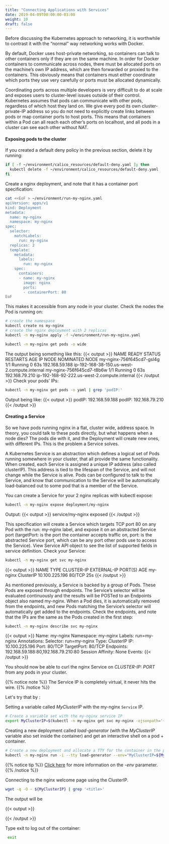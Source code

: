 ```yaml
---
title: "Connecting Applications with Services"
date: 2019-04-09T00:00:00-03:00
weight: 10
draft: false
---
```


Before discussing the Kubernetes approach to networking, it is worthwhile to contrast it with the “normal” way networking works with Docker.

By default, Docker uses host-private networking, so containers can talk to other containers only if they are on the same machine. In order for Docker containers to communicate across nodes, there must be allocated ports on the machine’s own IP address, which are then forwarded or proxied to the containers. This obviously means that containers must either coordinate which ports they use very carefully or ports must be allocated dynamically.

Coordinating ports across multiple developers is very difficult to do at scale and exposes users to cluster-level issues outside of their control. Kubernetes assumes that pods can communicate with other pods, regardless of which host they land on. We give every pod its own cluster-private-IP address so you do not need to explicitly create links between pods or map container ports to host ports. This means that containers within a Pod can all reach each other’s ports on localhost, and all pods in a cluster can see each other without NAT.

#### Exposing pods to the cluster

If you created a default deny policy in the previous section, delete it by running:

```bash
if [ -f ~/environment/calico_resources/default-deny.yaml ]; then
  kubectl delete -f ~/environment/calico_resources/default-deny.yaml
fi
```

Create a nginx deployment, and note that it has a container port specification:

```bash
cat <<EoF > ~/environment/run-my-nginx.yaml
apiVersion: apps/v1
kind: Deployment
metadata:
  name: my-nginx
  namespace: my-nginx
spec:
  selector:
    matchLabels:
      run: my-nginx
  replicas: 2
  template:
    metadata:
      labels:
        run: my-nginx
    spec:
      containers:
      - name: my-nginx
        image: nginx
        ports:
        - containerPort: 80
EoF
```

This makes it accessible from any node in your cluster. Check the nodes the Pod is running on:

```bash
# create the namespace
kubectl create ns my-nginx
# create the nginx deployment with 2 replicas
kubectl -n my-nginx apply -f ~/environment/run-my-nginx.yaml

kubectl -n my-nginx get pods -o wide
```

The output being something like this:
{{< output >}}
NAME                        READY     STATUS    RESTARTS   AGE       IP               NODE                                           NOMINATED NODE
my-nginx-756f645cd7-gsl4g   1/1       Running   0          63s       192.168.59.188   ip-192-168-38-150.us-west-2.compute.internal   <none>
my-nginx-756f645cd7-t8b6w   1/1       Running   0          63s       192.168.79.210   ip-192-168-92-222.us-west-2.compute.internal   <none>
{{< /output >}}
Check your pods’ IPs:

```bash
kubectl -n my-nginx get pods -o yaml | grep 'podIP:'
```

Output being like:
{{< output >}}
    podIP: 192.168.59.188
    podIP: 192.168.79.210
{{< /output >}}

#### Creating a Service

So we have pods running nginx in a flat, cluster wide, address space. In theory, you could talk to these pods directly, but what happens when a node dies? The pods die with it, and the Deployment will create new ones, with different IPs. This is the problem a Service solves.

A Kubernetes Service is an abstraction which defines a logical set of Pods running somewhere in your cluster, that all provide the same functionality. When created, each Service is assigned a unique IP address (also called clusterIP). This address is tied to the lifespan of the Service, and will not change while the Service is alive. Pods can be configured to talk to the Service, and know that communication to the Service will be automatically load-balanced out to some pod that is a member of the Service.

You can create a Service for your 2 nginx replicas with kubectl expose:

```bash
kubectl -n my-nginx expose deployment/my-nginx
```

Output:
{{< output >}}
service/my-nginx exposed
{{< /output >}}

This specification will create a Service which targets TCP port 80 on any Pod with the run: my-nginx label, and expose it on an abstracted Service port (targetPort: is the port the container accepts traffic on, port: is the abstracted Service port, which can be any port other pods use to access the Service). View Service API object to see the list of supported fields in service definition. Check your Service:

```bash
kubectl -n my-nginx get svc my-nginx
```

{{< output >}}
NAME       TYPE        CLUSTER-IP       EXTERNAL-IP   PORT(S)   AGE
my-nginx   ClusterIP   10.100.225.196   <none>        80/TCP    25s
{{< /output >}}

As mentioned previously, a Service is backed by a group of Pods. These Pods are exposed through endpoints. The Service’s selector will be evaluated continuously and the results will be POSTed to an Endpoints object also named my-nginx. When a Pod dies, it is automatically removed from the endpoints, and new Pods matching the Service’s selector will automatically get added to the endpoints. Check the endpoints, and note that the IPs are the same as the Pods created in the first step:

```bash
kubectl -n my-nginx describe svc my-nginx
```

{{< output >}}
Name:              my-nginx
Namespace:         my-nginx
Labels:            run=my-nginx
Annotations:       <none>
Selector:          run=my-nginx
Type:              ClusterIP
IP:                10.100.225.196
Port:              <unset>  80/TCP
TargetPort:        80/TCP
Endpoints:         192.168.59.188:80,192.168.79.210:80
Session Affinity:  None
Events:            <none>
{{< /output >}}

You should now be able to curl the nginx Service on _CLUSTER-IP: PORT_ from any pods in your cluster.

{{% notice note %}}
The Service IP is completely virtual, it never hits the wire.
{{% /notice %}}

Let's try that by :

Setting a variable called _MyClusterIP_ with the my-nginx `Service` IP.

```bash
# Create a variable set with the my-nginx service IP
export MyClusterIP=$(kubectl -n my-nginx get svc my-nginx -ojsonpath='{.spec.clusterIP}')
```

Creating a new deployment called _load-generator_ (with the _MyClusterIP_ variable also set inside the container) and get an interactive shell on a pod + container.

```bash
# Create a new deployment and allocate a TTY for the container in the pod
kubectl -n my-nginx run -i --tty load-generator --env="MyClusterIP=${MyClusterIP}" --image=busybox /bin/sh
```

{{% notice tip %}}
[Click here](https://kubernetes.io/docs/reference/generated/kubectl/kubectl-commands#-em-env-em-) for more information on the _-env_ parameter.
{{% /notice %}}

Connecting to the nginx welcome page using the ClusterIP.

```bash
wget -q -O - ${MyClusterIP} | grep '<title>'
```

The output will be

{{< output >}}
<title>Welcome to nginx!</title>
{{< /output >}}

Type exit to log out of the container:

```bash
 exit
```
